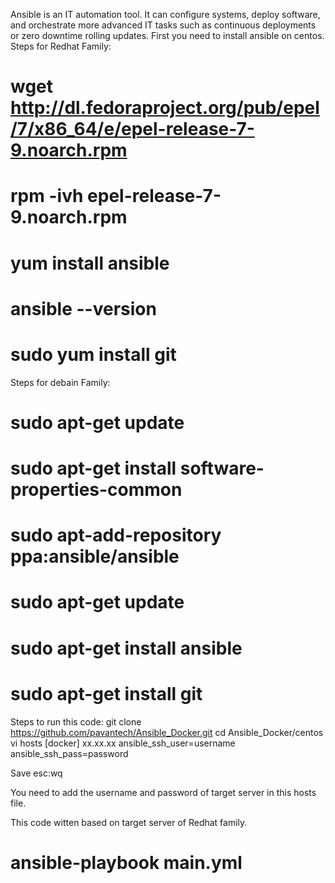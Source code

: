 Ansible is an IT automation tool. It can configure systems, deploy software, and orchestrate more advanced IT tasks such as continuous deployments or zero downtime rolling updates.
First you need to install ansible on centos. 
Steps for Redhat Family: 
# wget http://dl.fedoraproject.org/pub/epel/7/x86_64/e/epel-release-7-9.noarch.rpm
# rpm -ivh epel-release-7-9.noarch.rpm
# yum install ansible
# ansible --version
# sudo yum install git
Steps for debain Family:
# sudo apt-get update
# sudo apt-get install software-properties-common
# sudo apt-add-repository ppa:ansible/ansible
# sudo apt-get update
# sudo apt-get install ansible
# sudo apt-get install git

Steps to run this code:
git clone https://github.com/pavantech/Ansible_Docker.git
cd Ansible_Docker/centos
vi hosts
[docker] 
xx.xx.xx ansible_ssh_user=username ansible_ssh_pass=password 

Save esc:wq

You need to add the username and password of target server in this hosts file.

This code witten based on target server of Redhat family. 

# ansible-playbook main.yml
